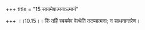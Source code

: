 +++
title = "15 स्वयमेवात्मनाऽत्मानं"

+++
।।10.15।। किं तर्हि स्वयमेव वेत्थेति तदप्यात्मना; न साधनान्तरेण।
